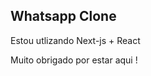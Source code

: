 <h2>Whatsapp Clone</h2>
   
  <p>Estou utlizando Next-js + React</p>
  
  
 Muito obrigado por estar aqui !
